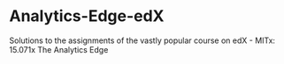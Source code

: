 # Analytics-Edge-edX
Solutions to the assignments of the vastly popular course on edX - MITx: 15.071x The Analytics Edge
